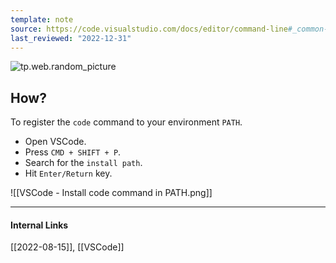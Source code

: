 ```yaml
---
template: note
source: https://code.visualstudio.com/docs/editor/command-line#_common-questions
last_reviewed: "2022-12-31"
---
```

![tp.web.random_picture](https://images.unsplash.com/photo-1514707480024-b7159d4ef467?crop=entropy&cs=tinysrgb&fit=crop&fm=jpg&h=300&ixid=MnwxfDB8MXxyYW5kb218MHx8dHJlZSxsYW5kc2NhcGUsd2F0ZXIsbW91bnRhaW58fHx8fHwxNjYwNTgzNzky&ixlib=rb-1.2.1&q=80&utm_campaign=api-credit&utm_medium=referral&utm_source=unsplash_source&w=900)

## How?
To register the `code` command to your environment `PATH`.
- Open VSCode.
- Press `CMD + SHIFT + P`.
- Search for the `install path`.
- Hit `Enter/Return` key.

![[VSCode - Install code command in PATH.png]]

---
#### Internal Links
[[2022-08-15]], [[VSCode]]